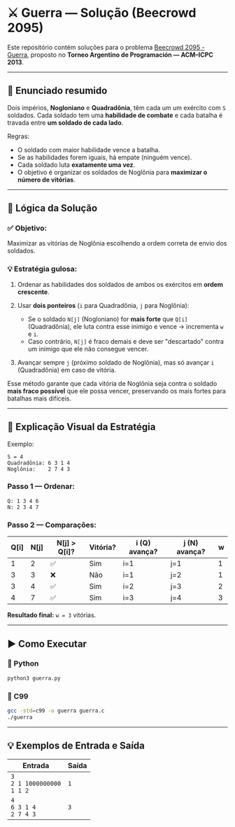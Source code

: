 # ⚔️ Guerra — Solução (Beecrowd 2095)

Este repositório contém soluções para o problema [Beecrowd 2095 - Guerra](https://www.beecrowd.com.br/judge/pt/problems/view/2095), proposto no **Torneo Argentino de Programación — ACM–ICPC 2013**.

---

## 📜 Enunciado resumido

Dois impérios, **Nogloniano** e **Quadradônia**, têm cada um um exército com `S` soldados.
Cada soldado tem uma **habilidade de combate** e cada batalha é travada entre **um soldado de cada lado**.

Regras:

* O soldado com maior habilidade vence a batalha.
* Se as habilidades forem iguais, há empate (ninguém vence).
* Cada soldado luta **exatamente uma vez**.
* O objetivo é organizar os soldados de Noglônia para **maximizar o número de vitórias**.

---

## 🧠 Lógica da Solução

### ✅ Objetivo:

Maximizar as vitórias de Noglônia escolhendo a ordem correta de envio dos soldados.

### 💡 Estratégia gulosa:

1. Ordenar as habilidades dos soldados de ambos os exércitos em **ordem crescente**.
2. Usar **dois ponteiros** (`i` para Quadradônia, `j` para Noglônia):

   * Se o soldado `N[j]` (Nogloniano) for **mais forte** que `Q[i]` (Quadradônia), ele luta contra esse inimigo e vence → incrementa `w` e `i`.
   * Caso contrário, `N[j]` é fraco demais e deve ser "descartado" contra um inimigo que ele não consegue vencer.
3. Avançar sempre `j` (próximo soldado de Noglônia), mas só avançar `i` (Quadradônia) em caso de vitória.

Esse método garante que cada vitória de Noglônia seja contra o soldado **mais fraco possível** que ele possa vencer, preservando os mais fortes para batalhas mais difíceis.

---

## 🎯 Explicação Visual da Estratégia

Exemplo:

```
S = 4
Quadradônia: 6 3 1 4
Noglônia:    2 7 4 3
```

### Passo 1 — Ordenar:

```
Q: 1 3 4 6
N: 2 3 4 7
```

### Passo 2 — Comparações:

| Q\[i] | N\[j] | N\[j] > Q\[i]? | Vitória? | i (Q) avança? | j (N) avança? | w |
| ----- | ----- | -------------- | -------- | ------------- | ------------- | - |
| 1     | 2     | ✅              | Sim      | i=1           | j=1           | 1 |
| 3     | 3     | ❌              | Não      | i=1           | j=2           | 1 |
| 3     | 4     | ✅              | Sim      | i=2           | j=3           | 2 |
| 4     | 7     | ✅              | Sim      | i=3           | j=4           | 3 |

**Resultado final:** `w = 3` vitórias.

---

## ▶️ Como Executar

### 🐍 Python

```bash
python3 guerra.py
```

### 📘 C99

```bash
gcc -std=c99 -o guerra guerra.c
./guerra
```

---

## 💡 Exemplos de Entrada e Saída

| Entrada                            | Saída |
| ---------------------------------- | ----- |
| `3`<br>`2 1 1000000000`<br>`1 1 2` | `1`   |
| `4`<br>`6 3 1 4`<br>`2 7 4 3`      | `3`   |